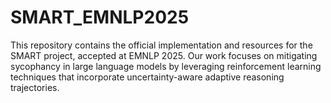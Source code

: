 # SMART_EMNLP2025
This repository contains the official implementation and resources for the SMART project, accepted at EMNLP 2025.
Our work focuses on mitigating sycophancy in large language models by leveraging reinforcement learning techniques that incorporate uncertainty-aware adaptive reasoning trajectories.
